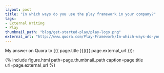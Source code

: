```yaml
---
layout: post
title: "In which ways do you use the play framework in your company?"
tags:
- External Writing
- Play
thumbnail_path: "blog/get-started-play/play-logo.png"
external_url: "http://www.quora.com/Play-Framework/In-which-ways-do-you-use-the-play-framework-in-your-company/answer/Yevgeniy-Brikman?srid=XPv&amp;share=1"
---  
```


My answer on Quora to [{{ page.title }}]({{ page.external_url }}):

{% include figure.html path=page.thumbnail_path caption=page.title url=page.external_url %}

